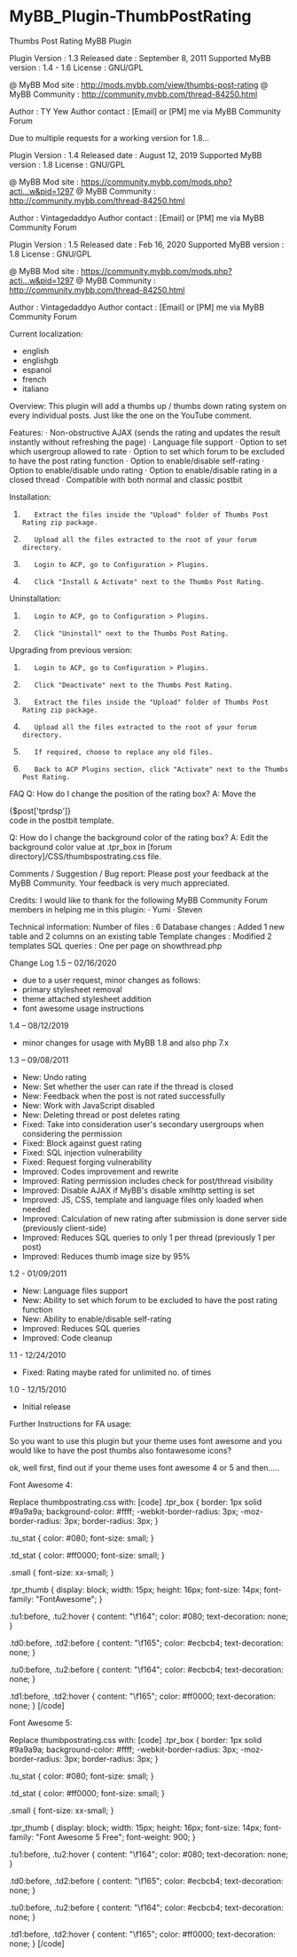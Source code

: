# MyBB_Plugin-ThumbPostRating

Thumbs Post Rating MyBB Plugin
 
Plugin Version                                   : 1.3
Released date                                   : September 8, 2011
Supported MyBB version             : 1.4 - 1.6
License                                                 : GNU/GPL
 
@ MyBB Mod site            : http://mods.mybb.com/view/thumbs-post-rating
@ MyBB Community      : http://community.mybb.com/thread-84250.html
 
Author                                  : TY Yew
Author contact                  : [Email] or [PM] me via MyBB Community Forum
 
Due to multiple requests for a working version for 1.8...

Plugin Version                                   : 1.4
Released date                                   : August 12, 2019
Supported MyBB version             : 1.8
License                                                 : GNU/GPL
 
@ MyBB Mod site            : https://community.mybb.com/mods.php?acti...w&pid=1297
@ MyBB Community      : http://community.mybb.com/thread-84250.html
 
Author                                  : Vintagedaddyo
Author contact                  : [Email] or [PM] me via MyBB Community Forum


Plugin Version                                   : 1.5
Released date                                   : Feb 16, 2020
Supported MyBB version             : 1.8
License                                                 : GNU/GPL
 
@ MyBB Mod site            : https://community.mybb.com/mods.php?acti...w&pid=1297
@ MyBB Community      : http://community.mybb.com/thread-84250.html
 
Author                                  : Vintagedaddyo
Author contact                  : [Email] or [PM] me via MyBB Community Forum


Current localization:

- english
- englishgb
- espanol
- french
- italiano


Overview:
This plugin will add a thumbs up / thumbs down rating system on every individual posts.
Just like the one on the YouTube comment.
 
Features:
·         Non-obstructive AJAX (sends the rating and updates the result instantly without refreshing the page)
·         Language file support
·         Option to set which usergroup allowed to rate
·         Option to set which forum to be excluded to have the post rating function
·         Option to enable/disable self-rating
·         Option to enable/disable undo rating
·         Option to enable/disable rating in a closed thread
·         Compatible with both normal and classic postbit
  
Installation:
1.        Extract the files inside the "Upload" folder of Thumbs Post Rating zip package.
2.        Upload all the files extracted to the root of your forum directory.
3.        Login to ACP, go to Configuration > Plugins.
4.        Click "Install & Activate" next to the Thumbs Post Rating.
 
Uninstallation:
1.        Login to ACP, go to Configuration > Plugins.
2.        Click "Uninstall" next to the Thumbs Post Rating.
 
Upgrading from previous version:
1.        Login to ACP, go to Configuration > Plugins.
2.        Click "Deactivate" next to the Thumbs Post Rating.
3.        Extract the files inside the "Upload" folder of Thumbs Post Rating zip package.
4.        Upload all the files extracted to the root of your forum directory.
5.        If required, choose to replace any old files.
6.        Back to ACP Plugins section, click "Activate" next to the Thumbs Post Rating. 
 
FAQ
Q: How do I change the position of the rating box?
A: Move the <div class="float_right">{$post['tprdsp']}</div> code in the postbit template.
 
Q: How do I change the background color of the rating box?
A: Edit the background color value at .tpr_box in [forum directory]/CSS/thumbspostrating.css file.
 
Comments / Suggestion / Bug report:
Please post your feedback at the MyBB Community.
Your feedback is very much appreciated.
 
Credits:
I would like to thank for the following MyBB Community Forum members in helping me in this plugin:
·         Yumi
·         Steven
 
Technical information:
Number of files                : 6
Database changes           : Added 1 new table and 2 columns on an existing table
Template changes           : Modified 2 templates
SQL queries                        : One per page on showthread.php
 
Change Log
1.5 – 02/16/2020
- due to a user request, minor changes as follows: 
- primary stylesheet removal 
- theme attached stylesheet addition 
- font awesome usage instructions

1.4 – 08/12/2019
- minor changes for usage with MyBB 1.8 and also php 7.x
 
1.3 – 09/08/2011
- New: Undo rating
- New: Set whether the user can rate if the thread is closed
- New: Feedback when the post is not rated successfully
- New: Work with JavaScript disabled
- New: Deleting thread or post deletes rating
- Fixed: Take into consideration user's secondary usergroups when considering the permission
- Fixed: Block against guest rating
- Fixed: SQL injection vulnerability
- Fixed: Request forging vulnerability
- Improved: Codes improvement and rewrite
- Improved: Rating permission includes check for post/thread visibility
- Improved: Disable AJAX if MyBB's disable xmlhttp setting is set
- Improved: JS, CSS, template and language files only loaded when needed
- Improved: Calculation of new rating after submission is done server side (previously client-side)
- Improved: Reduces SQL queries to only 1 per thread (previously 1 per post)
- Improved: Reduces thumb image size by 95%
 
1.2 - 01/09/2011
- New: Language files support
- New: Ability to set which forum to be excluded to have the post rating function
- New: Ability to enable/disable self-rating
- Improved: Reduces SQL queries
- Improved: Code cleanup
 
1.1 - 12/24/2010
- Fixed: Rating maybe rated for unlimited no. of times
 
1.0 - 12/15/2010
- Initial release


Further Instructions for FA usage:

So you want to use this plugin but your theme uses font awesome and you would like to have the post thumbs also fontawesome icons?

ok, well first, find out if your theme uses font awesome 4 or 5 and then.....

Font Awesome 4:

Replace thumbpostrating.css with:
[code]
.tpr_box {
    border: 1px solid #9a9a9a;
    background-color: #ffff;
    -webkit-border-radius: 3px;
    -moz-border-radius: 3px;
    border-radius: 3px;
}

.tu_stat {
    color: #080;
    font-size: small;
}

.td_stat {
    color: #ff0000;
    font-size: small;
}

.small {
    font-size: xx-small;
}

.tpr_thumb {
    display: block;
    width: 15px;
    height: 16px;
    font-size: 14px;
    font-family: "FontAwesome";
}

.tu1:before,
.tu2:hover {
    content: "\f164";
    color: #080;
    text-decoration: none;
}

.td0:before,
.td2:before {
    content: "\f165";
    color: #ecbcb4;
    text-decoration: none;
}

.tu0:before,
.tu2:before {
    content: "\f164";
    color: #ecbcb4;
    text-decoration: none;
}

.td1:before,
.td2:hover {
    content: "\f165";
    color: #ff0000;
    text-decoration: none;
}
[/code]



Font Awesome 5:

Replace thumbpostrating.css with:
[code]
.tpr_box {
    border: 1px solid #9a9a9a;
    background-color: #ffff;
    -webkit-border-radius: 3px;
    -moz-border-radius: 3px;
    border-radius: 3px;
}

.tu_stat {
    color: #080;
    font-size: small;
}

.td_stat {
    color: #ff0000;
    font-size: small;
}

.small {
    font-size: xx-small;
}

.tpr_thumb {
    display: block;
    width: 15px;
    height: 16px;
    font-size: 14px;
    font-family: "Font Awesome 5 Free";
    font-weight: 900;
}

.tu1:before,
.tu2:hover {
    content: "\f164";
    color: #080;
    text-decoration: none;
}

.td0:before,
.td2:before {
    content: "\f165";
    color: #ecbcb4;
    text-decoration: none;
}

.tu0:before,
.tu2:before {
    content: "\f164";
    color: #ecbcb4;
    text-decoration: none;
}

.td1:before,
.td2:hover {
    content: "\f165";
    color: #ff0000;
    text-decoration: none;
}
[/code]
